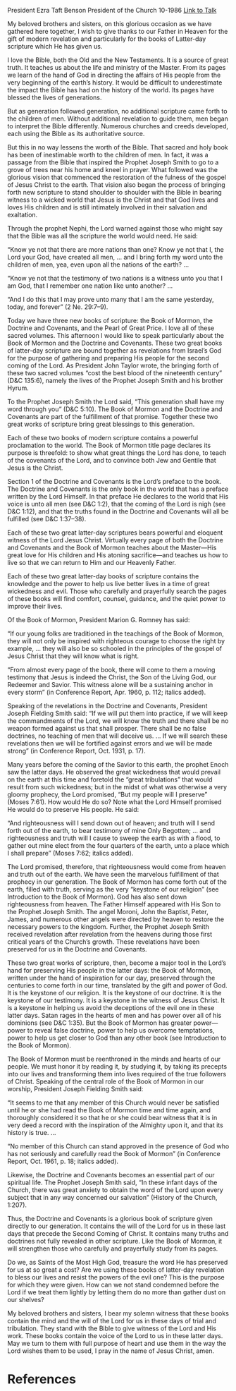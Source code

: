 President Ezra Taft Benson
President of the Church
10-1986
[Link to Talk](https://www.churchofjesuschrist.org/study/general-conference/1986/10/the-gift-of-modern-revelation?lang=eng)

My beloved brothers and sisters, on this glorious occasion as we have gathered here together, I wish to give thanks to our Father in Heaven for the gift of modern revelation and particularly for the books of Latter-day scripture which He has given us.

I love the Bible, both the Old and the New Testaments. It is a source of great truth. It teaches us about the life and ministry of the Master. From its pages we learn of the hand of God in directing the affairs of His people from the very beginning of the earth’s history. It would be difficult to underestimate the impact the Bible has had on the history of the world. Its pages have blessed the lives of generations.

But as generation followed generation, no additional scripture came forth to the children of men. Without additional revelation to guide them, men began to interpret the Bible differently. Numerous churches and creeds developed, each using the Bible as its authoritative source.

But this in no way lessens the worth of the Bible. That sacred and holy book has been of inestimable worth to the children of men. In fact, it was a passage from the Bible that inspired the Prophet Joseph Smith to go to a grove of trees near his home and kneel in prayer. What followed was the glorious vision that commenced the restoration of the fulness of the gospel of Jesus Christ to the earth. That vision also began the process of bringing forth new scripture to stand shoulder to shoulder with the Bible in bearing witness to a wicked world that Jesus is the Christ and that God lives and loves His children and is still intimately involved in their salvation and exaltation.

Through the prophet Nephi, the Lord warned against those who might say that the Bible was all the scripture the world would need. He said:

“Know ye not that there are more nations than one? Know ye not that I, the Lord your God, have created all men, … and I bring forth my word unto the children of men, yea, even upon all the nations of the earth? …

“Know ye not that the testimony of two nations is a witness unto you that I am God, that I remember one nation like unto another? …

“And I do this that I may prove unto many that I am the same yesterday, today, and forever” (2 Ne. 29:7–9).



Today we have three new books of scripture: the Book of Mormon, the Doctrine and Covenants, and the Pearl of Great Price. I love all of these sacred volumes. This afternoon I would like to speak particularly about the Book of Mormon and the Doctrine and Covenants. These two great books of latter-day scripture are bound together as revelations from Israel’s God for the purpose of gathering and preparing His people for the second coming of the Lord. As President John Taylor wrote, the bringing forth of these two sacred volumes “cost the best blood of the nineteenth century” (D&C 135:6), namely the lives of the Prophet Joseph Smith and his brother Hyrum.

To the Prophet Joseph Smith the Lord said, “This generation shall have my word through you” (D&C 5:10). The Book of Mormon and the Doctrine and Covenants are part of the fulfillment of that promise. Together these two great works of scripture bring great blessings to this generation.

Each of these two books of modern scripture contains a powerful proclamation to the world. The Book of Mormon title page declares its purpose is threefold: to show what great things the Lord has done, to teach of the covenants of the Lord, and to convince both Jew and Gentile that Jesus is the Christ.

Section 1 of the Doctrine and Covenants is the Lord’s preface to the book. The Doctrine and Covenants is the only book in the world that has a preface written by the Lord Himself. In that preface He declares to the world that His voice is unto all men (see D&C 1:2), that the coming of the Lord is nigh (see D&C 1:12), and that the truths found in the Doctrine and Covenants will all be fulfilled (see D&C 1:37–38).

Each of these two great latter-day scriptures bears powerful and eloquent witness of the Lord Jesus Christ. Virtually every page of both the Doctrine and Covenants and the Book of Mormon teaches about the Master—His great love for His children and His atoning sacrifice—and teaches us how to live so that we can return to Him and our Heavenly Father.

Each of these two great latter-day books of scripture contains the knowledge and the power to help us live better lives in a time of great wickedness and evil. Those who carefully and prayerfully search the pages of these books will find comfort, counsel, guidance, and the quiet power to improve their lives.

Of the Book of Mormon, President Marion G. Romney has said:

“If our young folks are traditioned in the teachings of the Book of Mormon, they will not only be inspired with righteous courage to choose the right by example, … they will also be so schooled in the principles of the gospel of Jesus Christ that they will know what is right.

“From almost every page of the book, there will come to them a moving testimony that Jesus is indeed the Christ, the Son of the Living God, our Redeemer and Savior. This witness alone will be a sustaining anchor in every storm” (in Conference Report, Apr. 1960, p. 112; italics added).

Speaking of the revelations in the Doctrine and Covenants, President Joseph Fielding Smith said: “If we will put them into practice, if we will keep the commandments of the Lord, we will know the truth and there shall be no weapon formed against us that shall prosper. There shall be no false doctrines, no teaching of men that will deceive us. … If we will search these revelations then we will be fortified against errors and we will be made strong” (in Conference Report, Oct. 1931, p. 17).

Many years before the coming of the Savior to this earth, the prophet Enoch saw the latter days. He observed the great wickedness that would prevail on the earth at this time and foretold the “great tribulations” that would result from such wickedness; but in the midst of what was otherwise a very gloomy prophecy, the Lord promised, “But my people will I preserve” (Moses 7:61). How would He do so? Note what the Lord Himself promised He would do to preserve His people. He said:

“And righteousness will I send down out of heaven; and truth will I send forth out of the earth, to bear testimony of mine Only Begotten; … and righteousness and truth will I cause to sweep the earth as with a flood, to gather out mine elect from the four quarters of the earth, unto a place which I shall prepare” (Moses 7:62; italics added).

The Lord promised, therefore, that righteousness would come from heaven and truth out of the earth. We have seen the marvelous fulfillment of that prophecy in our generation. The Book of Mormon has come forth out of the earth, filled with truth, serving as the very “keystone of our religion” (see Introduction to the Book of Mormon). God has also sent down righteousness from heaven. The Father Himself appeared with His Son to the Prophet Joseph Smith. The angel Moroni, John the Baptist, Peter, James, and numerous other angels were directed by heaven to restore the necessary powers to the kingdom. Further, the Prophet Joseph Smith received revelation after revelation from the heavens during those first critical years of the Church’s growth. These revelations have been preserved for us in the Doctrine and Covenants.

These two great works of scripture, then, become a major tool in the Lord’s hand for preserving His people in the latter days: the Book of Mormon, written under the hand of inspiration for our day, preserved through the centuries to come forth in our time, translated by the gift and power of God. It is the keystone of our religion. It is the keystone of our doctrine. It is the keystone of our testimony. It is a keystone in the witness of Jesus Christ. It is a keystone in helping us avoid the deceptions of the evil one in these latter days. Satan rages in the hearts of men and has power over all of his dominions (see D&C 1:35). But the Book of Mormon has greater power—power to reveal false doctrine, power to help us overcome temptations, power to help us get closer to God than any other book (see Introduction to the Book of Mormon).

The Book of Mormon must be reenthroned in the minds and hearts of our people. We must honor it by reading it, by studying it, by taking its precepts into our lives and transforming them into lives required of the true followers of Christ. Speaking of the central role of the Book of Mormon in our worship, President Joseph Fielding Smith said:

“It seems to me that any member of this Church would never be satisfied until he or she had read the Book of Mormon time and time again, and thoroughly considered it so that he or she could bear witness that it is in very deed a record with the inspiration of the Almighty upon it, and that its history is true. …

“No member of this Church can stand approved in the presence of God who has not seriously and carefully read the Book of Mormon” (in Conference Report, Oct. 1961, p. 18; italics added).

Likewise, the Doctrine and Covenants becomes an essential part of our spiritual life. The Prophet Joseph Smith said, “In these infant days of the Church, there was great anxiety to obtain the word of the Lord upon every subject that in any way concerned our salvation” (History of the Church, 1:207).

Thus, the Doctrine and Covenants is a glorious book of scripture given directly to our generation. It contains the will of the Lord for us in these last days that precede the Second Coming of Christ. It contains many truths and doctrines not fully revealed in other scripture. Like the Book of Mormon, it will strengthen those who carefully and prayerfully study from its pages.

Do we, as Saints of the Most High God, treasure the word He has preserved for us at so great a cost? Are we using these books of latter-day revelation to bless our lives and resist the powers of the evil one? This is the purpose for which they were given. How can we not stand condemned before the Lord if we treat them lightly by letting them do no more than gather dust on our shelves?

My beloved brothers and sisters, I bear my solemn witness that these books contain the mind and the will of the Lord for us in these days of trial and tribulation. They stand with the Bible to give witness of the Lord and His work. These books contain the voice of the Lord to us in these latter days. May we turn to them with full purpose of heart and use them in the way the Lord wishes them to be used, I pray in the name of Jesus Christ, amen.

# References
